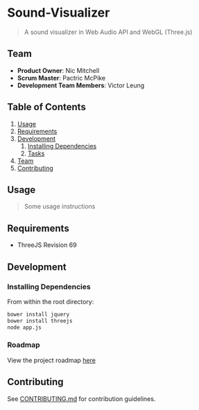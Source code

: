 # Sound-Visualizer

> A sound visualizer in Web Audio API and WebGL (Three.js)

## Team

  - __Product Owner__: Nic Mitchell
  - __Scrum Master__: Pactric McPike
  - __Development Team Members__: Victor Leung

## Table of Contents

1. [Usage](#Usage)
1. [Requirements](#requirements)
1. [Development](#development)
    1. [Installing Dependencies](#installing-dependencies)
    1. [Tasks](#tasks)
1. [Team](#team)
1. [Contributing](#contributing)

## Usage

> Some usage instructions

## Requirements

- ThreeJS Revision 69

## Development

### Installing Dependencies

From within the root directory:

```sh
bower install jquery
bower install threejs
node app.js
```

### Roadmap

View the project roadmap [here](https://github.com/Green-Snake-Platinum-Kangaroo/Green-Snake-Platinum-Kangaroo/issues)


## Contributing

See [CONTRIBUTING.md](CONTRIBUTING.md) for contribution guidelines.

